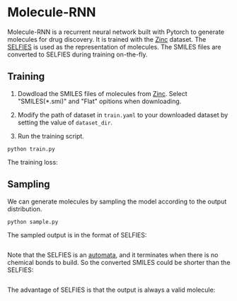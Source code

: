 # Molecule-RNN
Molecule-RNN is a recurrent neural network built with Pytorch to generate molecules for drug discovery. It is trained with the [Zinc](https://zinc.docking.org/) dataset. The [SELFIES](https://github.com/aspuru-guzik-group/selfies) is used as the representation of molecules. The SMILES files are converted to SELFIES during training on-the-fly.

## Training
1. Dowdload the SMILES files of molecules from [Zinc](https://zinc.docking.org/). Select "SMILES(*.smi)" and "Flat" opitions when downloading.

2. Modify the path of dataset in ```train.yaml``` to your downloaded dataset by setting the value of ```dataset_dir```.

3. Run the training script.
```
python train.py
```

The training loss:

## Sampling
We can generate molecules by sampling the model according to the output distribution. 
```
python sample.py
```
The sampled output is in the format of SELFIES:
```
```
Note that the SELFIES is an [automata](https://en.wikipedia.org/wiki/Automata_theory), and it terminates when there is no chemical bonds to build. So the converted SMILES could be shorter than the SELFIES:
```
```

The advantage of SELFIES is that the output is always a valid molecule:
